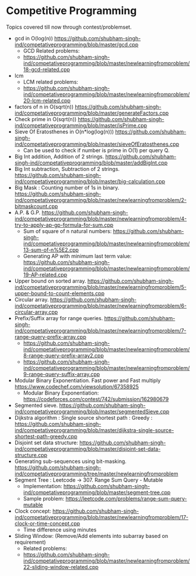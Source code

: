 # Competitive Programming

Topics covered till now through contest/problemset.
- gcd in O(log(n)) https://github.com/shubham-singh-ind/competativeprogramming/blob/master/gcd.cpp
  - GCD Related problems:
  - https://github.com/shubham-singh-ind/competativeprogramming/blob/master/newlearningfromproblem/18-gcd-related.cpp
- lcm
  - LCM related problems:
  - https://github.com/shubham-singh-ind/competativeprogramming/blob/master/newlearningfromproblem/20-lcm-related.cpp
- factors of n in O(sqrt(n)) https://github.com/shubham-singh-ind/competativeprogramming/blob/master/generateFactors.cpp
- Check prime in O(sqrt(n)) https://github.com/shubham-singh-ind/competativeprogramming/blob/master/isPrime.cpp
- Sieve Of Eratosthenes in O(n*log(log(n))) https://github.com/shubham-singh-ind/competativeprogramming/blob/master/sieveOfEratosthenes.cpp
  - Can be used to check if number is prime in O(1) per query Q.
- Big Int addition, Addition of 2 strings. https://github.com/shubham-singh-ind/competativeprogramming/blob/master/addBigInt.cpp
- Big Int subtraction, Subtraction of 2 strings. https://github.com/shubham-singh-ind/competativeprogramming/blob/master/big-calculation.cpp
- Big Mask : Counting number of 1s in binary. https://github.com/shubham-singh-ind/competativeprogramming/blob/master/newlearningfromproblem/2-bitmaskcount.cpp
- A.P. & G.P. https://github.com/shubham-singh-ind/competativeprogramming/blob/master/newlearningfromproblem/4-try-to-apply-ap-gp-formula-for-sum.cpp
  - Sum of square of n natural numbers: https://github.com/shubham-singh-ind/competativeprogramming/blob/master/newlearningfromproblem/13-sum-of-n%5E2.cpp
  - Generating AP with minimum last term value: https://github.com/shubham-singh-ind/competativeprogramming/blob/master/newlearningfromproblem/19-AP-related.cpp
- Upper bound on sorted array. https://github.com/shubham-singh-ind/competativeprogramming/blob/master/newlearningfromproblem/5-upper-bound-to-count-elements.cpp
- Circular array. https://github.com/shubham-singh-ind/competativeprogramming/blob/master/newlearningfromproblem/6-circular-array.cpp
- Prefix/Suffix array for range queries. https://github.com/shubham-singh-ind/competativeprogramming/blob/master/newlearningfromproblem/7-range-query-prefix-array.cpp
  - https://github.com/shubham-singh-ind/competativeprogramming/blob/master/newlearningfromproblem/8-range-query-prefix-array2.cpp 
  - https://github.com/shubham-singh-ind/competativeprogramming/blob/master/newlearningfromproblem/9-range-query-suffix-array.cpp
- Modular Binary Exponentiation. Fast power and Fast multiply https://www.codechef.com/viewsolution/67358925
  - Modular Binary Exponentiation: https://codeforces.com/contest/742/submission/162980679
- Segmented sieve. https://github.com/shubham-singh-ind/competativeprogramming/blob/master/segmentedSieve.cpp
- Dijkstra algorithm : Single source shortest path : Greedy : https://github.com/shubham-singh-ind/competativeprogramming/blob/master/dijkstra-single-source-shortest-path-greedy.cpp
- Disjoint set data structure: https://github.com/shubham-singh-ind/competativeprogramming/blob/master/disjoint-set-data-structure.cpp
- Generating sub-sequences using bit-masking. https://github.com/shubham-singh-ind/competativeprogramming/tree/master/newlearningfromproblem
- Segment Tree : Leetcode -> 307. Range Sum Query - Mutable
  - Implementation: https://github.com/shubham-singh-ind/competativeprogramming/blob/master/segment-tree.cpp
  - Sample problem: https://leetcode.com/problems/range-sum-query-mutable
- Clock concept: https://github.com/shubham-singh-ind/competativeprogramming/blob/master/newlearningfromproblem/17-clock-or-time-concept.cpp
  - Time difference using minutes
- Sliding Window: (Remove/Add elements into subarray based on requirement)
  - Related problems:
  - https://github.com/shubham-singh-ind/competativeprogramming/blob/master/newlearningfromproblem/22-sliding-window-related.cpp
